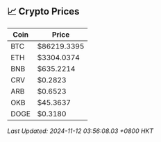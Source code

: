 ## 📈 Crypto Prices

| Coin | Price |
| ---- | ----- |
| BTC | $86219.3395 |
| ETH | $3304.0374 |
| BNB | $635.2214 |
| CRV | $0.2823 |
| ARB | $0.6523 |
| OKB | $45.3637 |
| DOGE | $0.3180 |

_Last Updated: 2024-11-12 03:56:08.03 +0800 HKT_